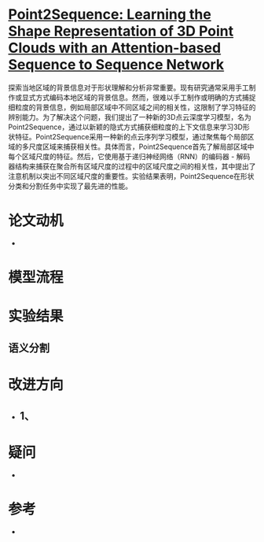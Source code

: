 # [Point2Sequence: Learning the Shape Representation of 3D Point Clouds with an Attention-based Sequence to Sequence Network](https://arxiv.org/pdf/1811.02565v2.pdf)
探索当地区域的背景信息对于形状理解和分析非常重要。现有研究通常采用手工制作或显式方式编码本地区域的背景信息。然而，很难以手工制作或明确的方式捕捉细粒度的背景信息，例如局部区域中不同区域之间的相关性，这限制了学习特征的辨别能力。为了解决这个问题，我们提出了一种新的3D点云深度学习模型，名为Point2Sequence，通过以新颖的隐式方式捕获细粒度的上下文信息来学习3D形状特征。Point2Sequence采用一种新的点云序列学习模型，通过聚焦每个局部区域的多尺度区域来捕获相关性。具体而言，Point2Sequence首先了解局部区域中每个区域尺度的特征。然后，它使用基于递归神经网络（RNN）的编码器 - 解码器结构来捕获在聚合所有区域尺度的过程中的区域尺度之间的相关性，其中提出了注意机制以突出不同区域尺度的重要性。实验结果表明，Point2Sequence在形状分类和分割任务中实现了最先进的性能。

# 论文动机
- 

# 模型流程


# 实验结果

## 语义分割

# 改进方向
- 1、
  - 
# 疑问
- 

# 参考
- 
